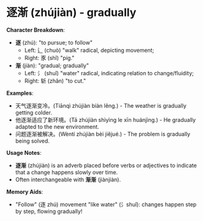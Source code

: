 # **逐渐 (zhújiàn) - gradually**

**Character Breakdown**:  
- **逐** (zhú): "to pursue; to follow"
  - Left: 辶 (chuò) "walk" radical, depicting movement;
  - Right: 豕 (shǐ) "pig."  
- **渐** (jiàn): "gradual; gradually"
  - Left: 氵 (shuǐ) "water" radical, indicating relation to change/fluidity;
  - Right: 斩 (zhǎn) "to cut."

**Examples**:  
- 天气逐渐变冷。(Tiānqì zhújiàn biàn lěng.) - The weather is gradually getting colder.  
- 他逐渐适应了新环境。(Tā zhújiàn shìyìng le xīn huánjìng.) - He gradually adapted to the new environment.  
- 问题逐渐被解决。(Wèntí zhújiàn bèi jiějué.) - The problem is gradually being solved.

**Usage Notes**:  
- **逐渐** (zhújiàn) is an adverb placed before verbs or adjectives to indicate that a change happens slowly over time.  
- Often interchangeable with **渐渐** (jiànjiàn).

**Memory Aids**:  
- "Follow" (逐 zhú) movement "like water" (氵shuǐ): changes happen step by step, flowing gradually!